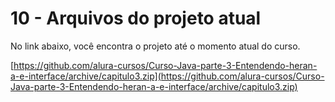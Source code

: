 # 10 - Arquivos do projeto atual

No link abaixo, você encontra o projeto até o momento atual do curso.

[https://github.com/alura-cursos/Curso-Java-parte-3-Entendendo-heran-a-e-interface/archive/capitulo3.zip](https://github.com/alura-cursos/Curso-Java-parte-3-Entendendo-heran-a-e-interface/archive/capitulo3.zip)